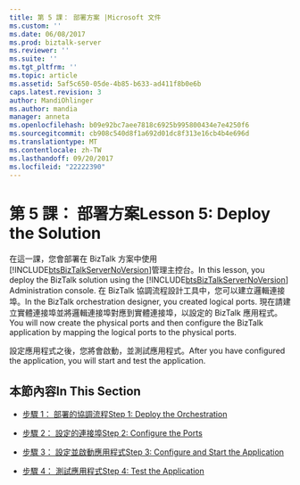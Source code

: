 ```yaml
---
title: 第 5 課： 部署方案 |Microsoft 文件
ms.custom: ''
ms.date: 06/08/2017
ms.prod: biztalk-server
ms.reviewer: ''
ms.suite: ''
ms.tgt_pltfrm: ''
ms.topic: article
ms.assetid: 5af5c650-05de-4b85-b633-ad411f8b0e6b
caps.latest.revision: 3
author: MandiOhlinger
ms.author: mandia
manager: anneta
ms.openlocfilehash: b09e92bc7aee7818c6925b995800434e7e4250f6
ms.sourcegitcommit: cb908c540d8f1a692d01dc8f313e16cb4b4e696d
ms.translationtype: MT
ms.contentlocale: zh-TW
ms.lasthandoff: 09/20/2017
ms.locfileid: "22222390"
---
```

# <a name="lesson-5-deploy-the-solution"></a><span data-ttu-id="66305-102">第 5 課： 部署方案</span><span class="sxs-lookup"><span data-stu-id="66305-102">Lesson 5: Deploy the Solution</span></span>
<span data-ttu-id="66305-103">在這一課，您會部署在 BizTalk 方案中使用[!INCLUDE[btsBizTalkServerNoVersion](../../includes/btsbiztalkservernoversion-md.md)]管理主控台。</span><span class="sxs-lookup"><span data-stu-id="66305-103">In this lesson, you deploy the BizTalk solution using the [!INCLUDE[btsBizTalkServerNoVersion](../../includes/btsbiztalkservernoversion-md.md)] Administration console.</span></span> <span data-ttu-id="66305-104">在 BizTalk 協調流程設計工具中，您可以建立邏輯連接埠。</span><span class="sxs-lookup"><span data-stu-id="66305-104">In the BizTalk orchestration designer, you created logical ports.</span></span> <span data-ttu-id="66305-105">現在請建立實體連接埠並將邏輯連接埠對應到實體連接埠，以設定的 BizTalk 應用程式。</span><span class="sxs-lookup"><span data-stu-id="66305-105">You will now create the physical ports and then configure the BizTalk application by mapping the logical ports to the physical ports.</span></span>  
  
 <span data-ttu-id="66305-106">設定應用程式之後，您將會啟動，並測試應用程式。</span><span class="sxs-lookup"><span data-stu-id="66305-106">After you have configured the application, you will start and test the application.</span></span>  
  
## <a name="in-this-section"></a><span data-ttu-id="66305-107">本節內容</span><span class="sxs-lookup"><span data-stu-id="66305-107">In This Section</span></span>  
  
-   [<span data-ttu-id="66305-108">步驟 1： 部署的協調流程</span><span class="sxs-lookup"><span data-stu-id="66305-108">Step 1: Deploy the Orchestration</span></span>](../../adapters-and-accelerators/adapter-sql/step-1-deploy-the-orchestration.md)  
  
-   [<span data-ttu-id="66305-109">步驟 2： 設定的連接埠</span><span class="sxs-lookup"><span data-stu-id="66305-109">Step 2: Configure the Ports</span></span>](../../adapters-and-accelerators/adapter-sql/step-2-configure-the-ports.md)  
  
-   [<span data-ttu-id="66305-110">步驟 3： 設定並啟動應用程式</span><span class="sxs-lookup"><span data-stu-id="66305-110">Step 3: Configure and Start the Application</span></span>](../../adapters-and-accelerators/adapter-sql/step-3-configure-and-start-the-application.md)  
  
-   [<span data-ttu-id="66305-111">步驟 4： 測試應用程式</span><span class="sxs-lookup"><span data-stu-id="66305-111">Step 4: Test the Application</span></span>](../../adapters-and-accelerators/adapter-sql/step-4-test-the-application.md)